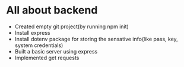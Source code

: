 # All about backend
- Created empty git project(by running npm init)
- Install express
- Install dotenv package for storing the sensative info(like pass, key, system credentials)
- Built a basic server using express
- Implemented get requests
